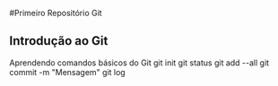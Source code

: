 #Primeiro Repositório Git
## Introdução ao Git
Aprendendo comandos básicos do Git
	git init
   	git status
   	git add --all
	git commit -m "Mensagem"
   	git log
